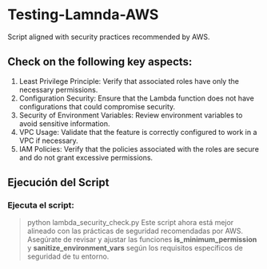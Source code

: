 # Testing-Lamnda-AWS
Script aligned with security practices recommended by AWS.

## Check on the following key aspects:

1. Least Privilege Principle: Verify that associated roles have only the necessary permissions.
2. Configuration Security: Ensure that the Lambda function does not have configurations that could compromise security.
3. Security of Environment Variables: Review environment variables to avoid sensitive information.
4. VPC Usage: Validate that the feature is correctly configured to work in a VPC if necessary.
5. IAM Policies: Verify that the policies associated with the roles are secure and do not grant excessive permissions.

## Ejecución del Script

### Ejecuta el script:
>python lambda_security_check.py
Este script ahora está mejor alineado con las prácticas de seguridad recomendadas por AWS. Asegúrate de revisar y ajustar las funciones **is_minimum_permission** y **sanitize_environment_vars** según los requisitos específicos de seguridad de tu entorno.
